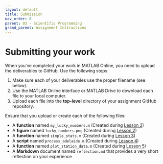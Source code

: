 ```yaml
---
layout: default
title: Submission
nav_order: 8
parent: 03 - Scientific Programming
grand_parent: Assignment Instructions
---
```


# Submitting your work
When you've completed your work in MATLAB Online, you need to upload the deliverables to GitHub. Use the following steps: 
1. Make sure each of your deliverables use the proper filename (see below).
1. Use the MATLAB Online interface or MATLAB Drive to download each file to your local computer.
1. Upload each file into the **top-level** directory of your assignment GitHub repository. 

Ensure that you upload or create each of the following files: 
- A **function** named ```my_lucky_numbers.m``` (Created during [Lesson 2](lesson2))
- A **figure** named ```lucky_numbers.png``` (Created during [Lesson 2](lesson2))
- A **function** named ```simple_stats.m``` (Created during [Lesson 3](lesson3))
- A **script** named ```process_adelaide.m``` (Created during [Lesson 4](lesson4))
- A **function** named ```plot_station_data.m``` (Created during [Lesson 5](lesson5))
- A **Markdown** document named ```reflection.md``` that provides a very short reflection on your experience 